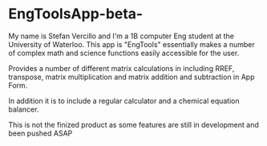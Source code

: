 # EngToolsApp-beta-


My name is Stefan Vercillo and I'm a 1B computer Eng student at the University of Waterloo. This app is "EngTools" essentially makes a number of complex math and science functions easily accessible for the user.

Provides a number of different matrix calculations in including RREF, transpose, matrix multiplication and matrix addition and subtraction in App Form.

In addition it is to include a regular calculator and a chemical equation balancer.

This is not the finized product as some features are still in development and been pushed ASAP


